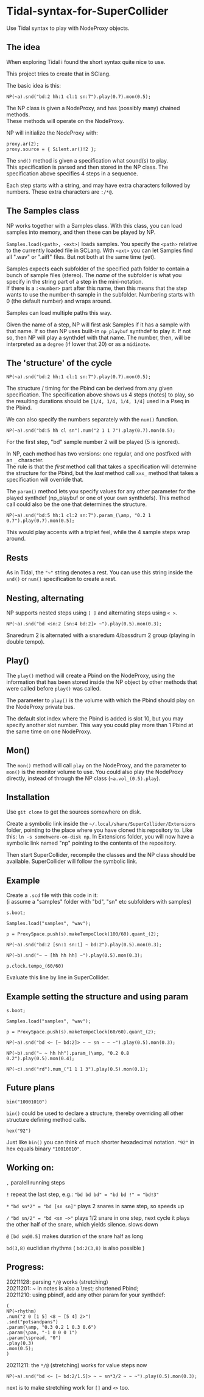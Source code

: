 # Tidal-syntax-for-SuperCollider
Use Tidal syntax to play with NodeProxy objects.

## The idea

When exploring Tidal i found the short syntax quite nice to use.

This project tries to create that in SClang.

The basic idea is this:

```
NP(~a).snd("bd:2 hh:1 cl:1 sn:7").play(0.7).mon(0.5);
```

The NP class is given a NodeProxy, and has (possibly many) chained methods.  
These methods will operate on the NodeProxy.

NP will initialize the NodeProxy with:
```
proxy.ar(2);
proxy.source = { Silent.ar()!2 };
```

The ```snd()``` method is given a specification what sound(s) to play.  
This specification is parsed and then stored in the NP class.
The specification above specifies 4 steps in a sequence.

Each step starts with a string, and may have extra characters followed by numbers. These extra characters are ```:/*@```.

## The Samples class

NP works together with a Samples class. With this class, you can load samples into memory, and then these can be played by NP.  

```Samples.load(<path>, <ext>)``` loads samples. You specify the ```<path>``` relative to the currently loaded file in SCLang. With ```<ext>``` you can let Samples find all ".wav" or ".aiff" files. But not both at the same time (yet).

Samples expects each subfolder of the specified path folder to contain a bunch of sample files (stereo). The _name_ of the subfolder is what you specify in the string part of a step in the mini-notation.  
If there is a ```:<number>``` part after this name, then this means that the step wants to use the number-th sample in the subfolder. Numbering starts with 0 (the default number) and wraps around.

Samples can load multiple paths this way.

Given the name of a step, NP will first ask Samples if it has a sample with that name. If so then NP uses built-in ```np_playbuf``` synthdef to play it. If not so, then NP will play a synthdef with that name. The number, then, will be interpreted as a ```degree``` (if lower that 20) or as a ```midinote```.

## The 'structure' of the cycle

```
NP(~a).snd("bd:2 hh:1 cl:1 sn:7").play(0.7).mon(0.5);
```
The structure / timing for the Pbind can be derived from any given specification. The specification above shows us 4 steps (notes) to play, so the resulting durations should be ```[1/4, 1/4, 1/4, 1/4]``` used in a Pseq in the Pbind.

We can also specify the numbers separately with the ```num()``` function.

```
NP(~a).snd("bd:5 hh cl sn").num("2 1 1 7").play(0.7).mon(0.5);
```

For the first step, "bd" sample number 2 will be played (5 is ignored).

In NP, each method has two versions: one regular, and one postfixed with an ```_``` character.   
The rule is that the _first_ method call that takes a specification will determine the structure for the Pbind, but the _last_ method call ```xxx_``` method that takes a specification will override that.

The ```param()``` method lets you specify values for any other parameter for the played synthdef (np_playbuf or one of your own synthdefs). This method call could also be the one that determines the structure.

```
NP(~a).snd("bd:5 hh:1 cl:2 sn:7").param_(\amp, "0.2 1 0.7").play(0.7).mon(0.5);
```
This would play accents with a triplet feel, while the 4 sample steps wrap around.

## Rests

As in Tidal, the ```"~"``` string denotes a rest. You can use this string inside the ```snd()``` or ```num()``` specification to create a rest.

## Nesting, alternating

NP supports nested steps using ```[ ]``` and alternating steps using ```< >```.

```
NP(~a).snd("bd <sn:2 [sn:4 bd:2]> ~").play(0.5).mon(0.3);
```
Snaredrum 2 is alternated with a snaredum 4/bassdrum 2 group (playing in double tempo).

## Play()

The ```play()``` method will create a Pbind on the NodeProxy, using the information that has been stored inside the NP object by other methods that were called before ```play()``` was called.

The parameter to ```play()``` is the volume with which the Pbind should play on the NodeProxy private bus.

The default slot index where the Pbind is added is slot 10, but you may specify another slot number. This way you could play more than 1 Pbind at the same time on one NodeProxy.

## Mon()

The ```mon()``` method will call ```play``` on the NodeProxy, and the parameter to ```mon()``` is the monitor volume to use. You could also play the NodeProxy directly, instead of through the NP class (```~a.vol_(0.5).play```).

## Installation

Use ```git clone``` to get the sources somewhere on disk.

Create a symbolic link inside the ```~/.local/share/SuperCollider/Extensions``` folder, pointing to the place where you have cloned this repository to.
Like this: ```ln -s somehwere-on-disk np```. In Extensions folder, you will now have a symbolic link named "np" pointing to the contents of the repository.

Then start SuperCollider, recompile the classes and the NP class should be available. SuperCollider will follow the symbolic link.

## Example

Create a ```.scd``` file with this code in it:  
(i assume a "samples" folder with "bd", "sn" etc subfolders with samples)

```
s.boot;

Samples.load("samples", "wav");

p = ProxySpace.push(s).makeTempoClock(100/60).quant_(2);

NP(~a).snd("bd:2 [sn:1 sn:1] ~ bd:2").play(0.5).mon(0.3);

NP(~b).snd("~ ~ [hh hh hh] ~").play(0.5).mon(0.3);

p.clock.tempo_(60/60)
```

Evaluate this line by line in SuperCollider.

## Example setting the structure and using param

```
s.boot;

Samples.load("samples", "wav");

p = ProxySpace.push(s).makeTempoClock(60/60).quant_(2);

NP(~a).snd("bd <~ [~ bd:2]> ~ ~ sn ~ ~ ~").play(0.5).mon(0.3);

NP(~b).snd("~ ~ hh hh").param_(\amp, "0.2 0.8 0.2").play(0.5).mon(0.4);

NP(~c).snd("rd").num_("1 1 1 3").play(0.5).mon(0.1);
```

## Future plans

```bin("10001010")```

```bin()``` could be used to declare a structure, thereby overriding all other structure defining method calls.

```hex("92")```

Just like ```bin()``` you can think of much shorter hexadecimal notation. ```"92"``` in hex equals binary ```"10010010"```.

## Working on:

```,``` paralell running steps

```!``` repeat the last step, e.g.: ```"bd bd bd" = "bd bd !" = "bd!3"```

```*``` ```"bd sn*2" = "bd [sn sn]"``` plays 2 snares in same step, so speeds up

```/``` ```"bd sn/2" = "bd <sn ~>"``` plays 1/2 snare in one step, next cycle
        it plays the other half of the snare, which yields silence.
        slows down

```@``` ```[bd sn@0.5]``` makes duration of the snare half as long

```bd(3,8)``` euclidian rhythms ( ```bd:2(3,8)``` is also possible )

## Progress:

20211128: parsing ```*/@``` works (stretching)  
20211201: ~ in notes is also a \rest; shortened Pbind;  
20211210: using pbindf, add any other param for your synthdef:  

```
(
NP(~rhythm)
.num("2 0 [1 5] <8 ~ [5 4] 2>")
.snd("potsandpans")
.param(\amp, "0.3 0.2 1 0.3 0.6")
.param(\pan, "-1 0 0 0 1")
.param(\spread, "0")
.play(0.3)
.mon(0.5);
)
```

20211211: the ```*/@``` (stretching) works for value steps now  

```
NP(~a).snd("bd <~ [~ bd:2/1.5]> ~ ~ sn*3/2 ~ ~ ~").play(0.5).mon(0.3);
```
next is to make stretching work for ```[]``` and ```<>``` too.



